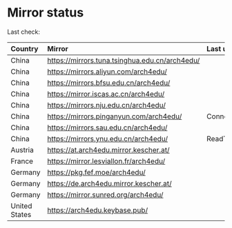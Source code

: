 <script src="./time.js"></script>
# Mirror status
Last check: <script type="text/javascript">localize(1673238225.1761937);</script>

|Country|Mirror|Last update|
|:------|:-----|:----------|
|China|https://mirrors.tuna.tsinghua.edu.cn/arch4edu/|<script type="text/javascript">localize(1673202666);</script>|
|China|https://mirrors.aliyun.com/arch4edu/|<script type="text/javascript">localize(1673202666);</script>|
|China|https://mirrors.bfsu.edu.cn/arch4edu/|<script type="text/javascript">localize(1673202666);</script>|
|China|https://mirror.iscas.ac.cn/arch4edu/|<script type="text/javascript">localize(1673202666);</script>|
|China|https://mirrors.nju.edu.cn/arch4edu/|<script type="text/javascript">localize(1673116340);</script>|
|China|https://mirrors.pinganyun.com/arch4edu/|ConnectTimeout|
|China|https://mirrors.sau.edu.cn/arch4edu/|<script type="text/javascript">localize(1671258899);</script>|
|China|https://mirrors.ynu.edu.cn/arch4edu/|ReadTimeout|
|Austria|https://at.arch4edu.mirror.kescher.at/|<script type="text/javascript">localize(1673202666);</script>|
|France|https://mirror.lesviallon.fr/arch4edu/|<script type="text/javascript">localize(1673202666);</script>|
|Germany|https://pkg.fef.moe/arch4edu/|<script type="text/javascript">localize(1673202666);</script>|
|Germany|https://de.arch4edu.mirror.kescher.at/|<script type="text/javascript">localize(1673202666);</script>|
|Germany|https://mirror.sunred.org/arch4edu/|<script type="text/javascript">localize(1673202666);</script>|
|United States|https://arch4edu.keybase.pub/|<script type="text/javascript">localize(1673202666);</script>|

<script src="./tablefilter/tablefilter.js"></script>
<script src="./table.js"></script>